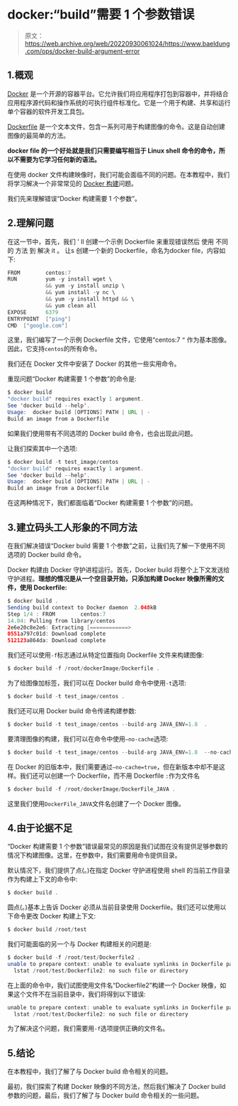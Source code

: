 # docker:“build”需要 1 个参数错误

> 原文：<https://web.archive.org/web/20220930061024/https://www.baeldung.com/ops/docker-build-argument-error>

## 1.概观

[Docker](/web/20220919051541/https://www.baeldung.com/tag/docker/) 是一个开源的容器平台。它允许我们将应用程序打包到容器中，并将结合应用程序源代码和操作系统的可执行组件标准化。它是一个用于构建、共享和运行单个容器的软件开发工具包。

[Dockerfile](https://web.archive.org/web/20220919051541/https://docs.docker.com/engine/reference/builder/) 是一个文本文件，包含一系列可用于构建图像的命令。这是自动创建图像的最简单的方法。

**docker file 的一个好处就是我们只需要编写相当于 Linux shell 命令的命令，所以不需要为它学习任何新的语法。**

在使用 docker 文件构建映像时，我们可能会面临不同的问题。在本教程中，我们将学习解决一个非常常见的 [Docker 构建](https://web.archive.org/web/20220919051541/https://docs.docker.com/engine/reference/commandline/build/)问题。

我们先来理解错误“Docker 构建需要 1 个参数”。

## 2.理解问题

在这一节中，首先，我们 ' ll 创建一个示例 Dockerfile 来重现错误然后 使用 不同的 方法 到 解决 it 。 让s 创建一个新的 Dockerfile，命名为docker file，内容如下:

```java
FROM        centos:7
RUN         yum -y install wget \
            && yum -y install unzip \
            && yum install -y nc \
            && yum -y install httpd && \
            && yum clean all
EXPOSE      6379
ENTRYPOINT  ["ping"]
CMD  ["google.com"]
```

这里，我们编写了一个示例 Dockerfile 文件，它使用“centos:7 `”` 作为基本图像。因此，它支持`centos`的所有命令。

我们还在 Docker 文件中安装了 Docker 的其他一些实用命令。

重现问题“Docker 构建需要 1 个参数”的命令是:

```java
$ docker build
"docker build" requires exactly 1 argument.
See 'docker build --help'.
Usage:  docker build [OPTIONS] PATH | URL | -
Build an image from a Dockerfile
```

如果我们使用带有不同选项的 Docker build 命令，也会出现此问题。

让我们探索其中一个选项:

```java
$ docker build -t test_image/centos
"docker build" requires exactly 1 argument.
See 'docker build --help'.
Usage:  docker build [OPTIONS] PATH | URL | -
Build an image from a Dockerfile
```

在这两种情况下，我们都面临着“Docker 构建需要 1 个参数”的问题。

## 3.建立码头工人形象的不同方法

在我们解决错误“Docker build 需要 1 个参数”之前，让我们先了解一下使用不同选项的 Docker build 命令。

Docker 构建由 Docker 守护进程运行。首先，Docker build 将整个上下文发送给守护进程。**理想的情况是从一个空目录开始，只添加构建 Docker 映像所需的文件，使用 Dockerfile:**

```java
$ docker build .
Sending build context to Docker daemon  2.048kB
Step 1/4 : FROM        centos:7
14.04: Pulling from library/centos
2e6e20c8e2e6: Extracting [============>                                      ]  17.83MB/70.69MB
0551a797c01d: Download complete 
512123a864da: Download complete 
```

我们还可以使用`-f`标志通过从特定位置指向 Dockerfile 文件来构建图像:

```java
$ docker build -f /root/dockerImage/Dockerfile .
```

为了给图像加标签，我们可以在 Docker build 命令中使用`-t`选项:

```java
$ docker build -t test_image/centos .
```

我们还可以用 Docker build 命令传递构建参数:

```java
$ docker build -t test_image/centos --build-arg JAVA_ENV=1.8  .
```

要清理图像的构建，我们可以在命令中使用`–no-cache`选项:

```java
$ docker build -t test_image/centos --build-arg JAVA_ENV=1.8  --no-cache .
```

在 Docker 的旧版本中，我们需要通过`–no-cache=true`，但在新版本中却不是这样。我们还可以创建一个 Dockerfile，而不用 Dockerfile `:`作为文件名

```java
$ docker build -f /root/dockerImage/DockerFile_JAVA .
```

这里我们使用`DockerFile_JAVA`文件名创建了一个 Docker 图像。

## 4.由于论据不足

“Docker 构建需要 1 个参数”错误最常见的原因是我们试图在没有提供足够参数的情况下构建图像。这里，在参数中，我们需要用命令提供目录。

默认情况下，我们提供了点(。)在指定 Docker 守护进程使用 shell 的当前工作目录作为构建上下文的命令中:

```java
$ docker build .
```

圆点(。)基本上告诉 Docker 必须从当前目录使用 Dockerfile。我们还可以使用以下命令更改 Docker 构建上下文:

```java
$ docker build /root/test
```

我们可能面临的另一个与 Docker 构建相关的问题是:

```java
$ docker build -f /root/test/Dockerfile2 .
unable to prepare context: unable to evaluate symlinks in Dockerfile path:
  lstat /root/test/Dockerfile2: no such file or directory
```

在上面的命令中，我们试图使用文件名“Dockerfile2”构建一个 Docker 映像，如果这个文件不在当前目录中，我们将得到以下错误:

```java
unable to prepare context: unable to evaluate symlinks in Dockerfile path:
  lstat /root/test/Dockerfile2: no such file or directory
```

为了解决这个问题，我们需要用`-f`选项提供正确的文件名。

## 5.结论

在本教程中，我们了解了与 Docker build 命令相关的问题。

最初，我们探索了构建 Docker 映像的不同方法，然后我们解决了 Docker build 参数的问题，最后，我们了解了与 Docker build 命令相关的一些问题。